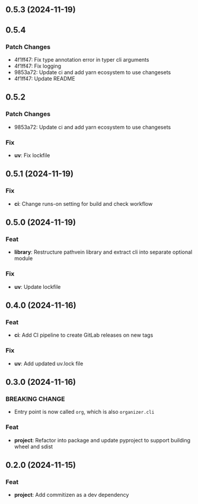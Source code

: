 ## 0.5.3 (2024-11-19)

## 0.5.4

### Patch Changes

- 4f1ff47: Fix type annotation error in typer cli arguments
- 4f1ff47: Fix logging
- 9853a72: Update ci and add yarn ecosystem to use changesets
- 4f1ff47: Update README

## 0.5.2

### Patch Changes

- 9853a72: Update ci and add yarn ecosystem to use changesets

### Fix

- **uv**: Fix lockfile

## 0.5.1 (2024-11-19)

### Fix

- **ci**: Change runs-on setting for build and check workflow

## 0.5.0 (2024-11-19)

### Feat

- **library**: Restructure pathvein library and extract cli into separate optional module

### Fix

- **uv**: Update lockfile

## 0.4.0 (2024-11-16)

### Feat

- **ci**: Add CI pipeline to create GitLab releases on new tags

### Fix

- **uv**: Add updated uv.lock file

## 0.3.0 (2024-11-16)

### BREAKING CHANGE

- Entry point is now called `org`, which is also `organizer.cli`

### Feat

- **project**: Refactor into package and update pyproject to support building wheel and sdist

## 0.2.0 (2024-11-15)

### Feat

- **project**: Add commitizen as a dev dependency
